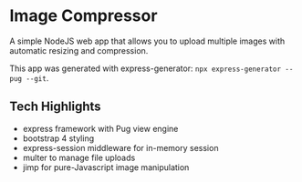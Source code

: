 # Image Compressor

A simple NodeJS web app that allows you to upload multiple images with automatic resizing and compression.

This app was generated with express-generator: `npx express-generator --pug --git`.

## Tech Highlights

- express framework with Pug view engine
- bootstrap 4 styling
- express-session middleware for in-memory session
- multer to manage file uploads
- jimp for pure-Javascript image manipulation
